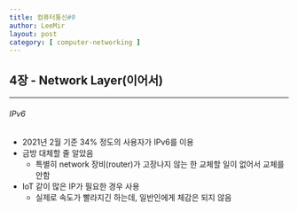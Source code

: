 ```yaml
---
title: 컴퓨터통신#9
author: LeeMir
layout: post
category: [ computer-networking ]
---
```


## 4장 - Network Layer(이어서)

- - -

###### IPv6

- 2021년 2월 기준 34% 정도의 사용자가 IPv6를 이용
- 금방 대체할 줄 알았음
  - 특별히 network 장비(router)가 고장나지 않는 한 교체할 일이 없어서 교체를 안함
- IoT 같이 많은 IP가 필요한 경우 사용
  - 실제로 속도가 빨라지긴 하는데, 일반인에게 체감은 되지 않음